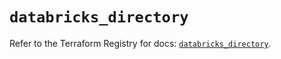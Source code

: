# `databricks_directory`

Refer to the Terraform Registry for docs: [`databricks_directory`](https://registry.terraform.io/providers/databricks/databricks/1.45.0/docs/resources/directory).
